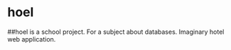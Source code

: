 # hoel
##hoel is a school project. 
For a subject about databases. Imaginary hotel web application. 
